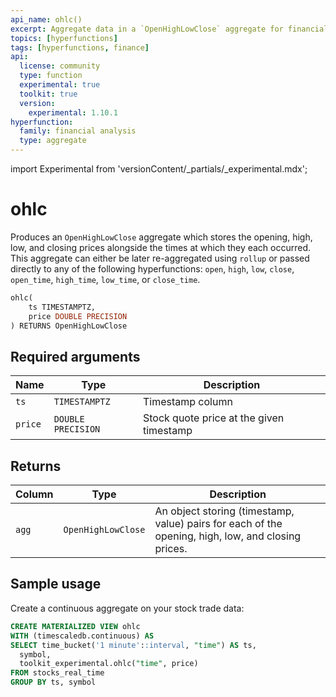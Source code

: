 ```yaml
---
api_name: ohlc()
excerpt: Aggregate data in a `OpenHighLowClose` aggregate for financial analysis
topics: [hyperfunctions]
tags: [hyperfunctions, finance]
api:
  license: community
  type: function
  experimental: true
  toolkit: true
  version:
    experimental: 1.10.1
hyperfunction:
  family: financial analysis
  type: aggregate
---
```


import Experimental from 'versionContent/_partials/_experimental.mdx';

# ohlc <tag type="toolkit" content="Toolkit" /><tag type="experimental-toolkit" content="Experimental" />

Produces an `OpenHighLowClose` aggregate which stores the opening, high, low,
and closing prices alongside the times at which they each occurred. This
aggregate can either be later re-aggregated using `rollup` or passed directly to
any of the following hyperfunctions: `open`, `high`, `low`, `close`, `open_time`,
`high_time`, `low_time`, or `close_time`.

```sql
ohlc(
    ts TIMESTAMPTZ,
    price DOUBLE PRECISION
) RETURNS OpenHighLowClose
```

<Experimental />

## Required arguments

|Name|Type|Description|
|-|-|-|
|`ts`|`TIMESTAMPTZ`|Timestamp column|
|`price`|`DOUBLE PRECISION`|Stock quote price at the given timestamp|

## Returns

|Column|Type|Description|
|-|-|-|
|`agg`|`OpenHighLowClose`|An object storing (timestamp, value) pairs for each of the opening, high, low, and closing prices.|

## Sample usage

Create a continuous aggregate on your stock trade data:

```sql
CREATE MATERIALIZED VIEW ohlc
WITH (timescaledb.continuous) AS
SELECT time_bucket('1 minute'::interval, "time") AS ts,
  symbol,
  toolkit_experimental.ohlc("time", price)
FROM stocks_real_time
GROUP BY ts, symbol
 ```
